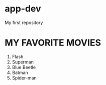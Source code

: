 # app-dev
My first repository

# MY FAVORITE MOVIES
1. Flash
2. Superman
3. Blue Beetle
4. Batman
5. Spider-man
